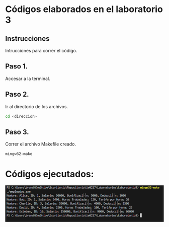 # Códigos elaborados en el laboratorio 3

## Instrucciones

Intrucciones para correr el código.

## Paso 1.

Accesar a la terminal.

## Paso 2.

Ir al directorio de los archivos.

```bash
cd <direccion>
```

## Paso 3.

Correr el archivo Makefile creado.

```bash
mingw32-make
```

# Códigos ejecutados:

![alt text](image.png)